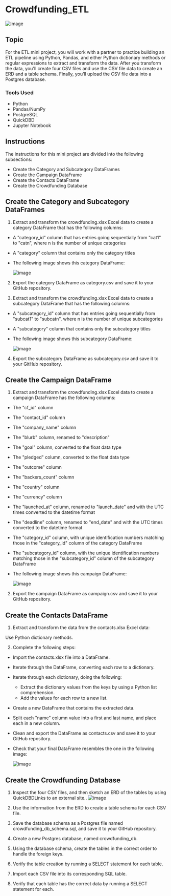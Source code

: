 # Crowdfunding_ETL
![image](https://github.com/des-work/Crowdfunding_ETL/assets/130405173/7ddcd137-abd3-4348-9aca-38f86bbe6ac1)

## Topic 
For the ETL mini project, you will work with a partner to practice building an ETL pipeline using Python, Pandas, and either Python dictionary methods or regular expressions to extract and transform the data. After you transform the data, you'll create four CSV files and use the CSV file data to create an ERD and a table schema. Finally, you’ll upload the CSV file data into a Postgres database.

### Tools Used
- Python
- Pandas/NumPy
- PostgreSQL
- QuickDBD
- Jupyter Notebook

## Instructions
The instructions for this mini project are divided into the following subsections:
- Create the Category and Subcategory DataFrames
- Create the Campaign DataFrame
- Create the Contacts DataFrame
- Create the Crowdfunding Database

## Create the Category and Subcategory DataFrames
1. Extract and transform the crowdfunding.xlsx Excel data to create a category DataFrame that has the following columns:
  - A "category_id" column that has entries going sequentially from "cat1" to "catn", where n is the number of unique categories
  - A "category" column that contains only the category titles

- The following image shows this category DataFrame:

  ![image](https://github.com/des-work/Crowdfunding_ETL/assets/130405173/93abb3f5-363a-43df-97cb-bab2b17b69fc)

2. Export the category DataFrame as category.csv and save it to your GitHub repository.

3. Extract and transform the crowdfunding.xlsx Excel data to create a subcategory DataFrame that has the following columns:
  - A "subcategory_id" column that has entries going sequentially from "subcat1" to "subcatn", where n is the number of unique subcategories
  - A "subcategory" column that contains only the subcategory titles
- The following image shows this subcategory DataFrame:
  
  ![image](https://github.com/des-work/Crowdfunding_ETL/assets/130405173/775b5a1b-5cf8-468f-bd30-c9e3842495fa)

4. Export the subcategory DataFrame as subcategory.csv and save it to your GitHub repository.

## Create the Campaign DataFrame
1. Extract and transform the crowdfunding.xlsx Excel data to create a campaign DataFrame has the following columns:
  - The "cf_id" column
  - The "contact_id" column
  - The "company_name" column
  - The "blurb" column, renamed to "description"
  - The "goal" column, converted to the float data type
  - The "pledged" column, converted to the float data type
  - The "outcome" column
  - The "backers_count" column
  - The "country" column
  - The "currency" column
  - The "launched_at" column, renamed to "launch_date" and with the UTC times converted to the datetime format
  - The "deadline" column, renamed to "end_date" and with the UTC times converted to the datetime format
  - The "category_id" column, with unique identification numbers matching those in the "category_id" column of the category DataFrame
  - The "subcategory_id" column, with the unique identification numbers matching those in the "subcategory_id" column of the subcategory DataFrame
- The following image shows this campaign DataFrame:
  
  ![image](https://github.com/des-work/Crowdfunding_ETL/assets/130405173/33980cde-58df-4bc6-9d64-a4c7b729d99e)

2. Export the campaign DataFrame as campaign.csv and save it to your GitHub repository.

## Create the Contacts DataFrame
1. Extract and transform the data from the contacts.xlsx Excel data:

Use Python dictionary methods.

2. Complete the following steps:
  - Import the contacts.xlsx file into a DataFrame.
  - Iterate through the DataFrame, converting each row to a dictionary.
  - Iterate through each dictionary, doing the following:
    - Extract the dictionary values from the keys by using a Python list comprehension.
    - Add the values for each row to a new list.
  - Create a new DataFrame that contains the extracted data.
  - Split each "name" column value into a first and last name, and place each in a new column.
  - Clean and export the DataFrame as contacts.csv and save it to your GitHub repository.

- Check that your final DataFrame resembles the one in the following image:

  ![image](https://github.com/des-work/Crowdfunding_ETL/assets/130405173/a2565fc0-2bf6-4432-a875-71789d2accfb)

## Create the Crowdfunding Database
1. Inspect the four CSV files, and then sketch an ERD of the tables by using QuickDBDLinks to an external site..
![image](https://github.com/des-work/Crowdfunding_ETL/assets/130405173/53aeac25-109d-48b7-ac81-4f3f23800931)

2. Use the information from the ERD to create a table schema for each CSV file.

3. Save the database schema as a Postgres file named crowdfunding_db_schema.sql, and save it to your GitHub repository.

4. Create a new Postgres database, named crowdfunding_db.

5. Using the database schema, create the tables in the correct order to handle the foreign keys.

6. Verify the table creation by running a SELECT statement for each table.

7. Import each CSV file into its corresponding SQL table.

8. Verify that each table has the correct data by running a SELECT statement for each.
